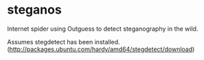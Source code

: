 steganos
========

Internet spider using Outguess to detect steganography in the wild.


Assumes stegdetect has been installed.
(http://packages.ubuntu.com/hardy/amd64/stegdetect/download)
